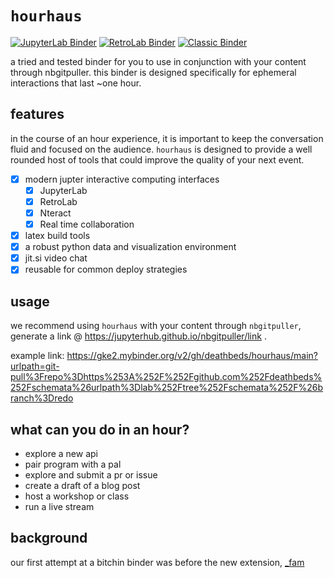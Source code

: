 # `hourhaus`

[![JupyterLab Binder](https://mybinder.org/badge_logo.svg)](https://mybinder.org/v2/gh/deathbeds/hourhaus/HEAD?urlpath=lab)
[![RetroLab Binder](https://img.shields.io/badge/%F0%9F%8C%85-retro-orange)](https://mybinder.org/v2/gh/deathbeds/hourhaus/HEAD?urlpath=retro)
[![Classic Binder](https://img.shields.io/badge/%F0%9F%8C%85-retro-orange)](https://mybinder.org/v2/gh/deathbeds/hourhaus/HEAD)

a tried and tested binder for you to use in conjunction with your content through nbgitpuller. this binder is designed specifically for ephemeral interactions that last ~one hour.

## features

in the course of an hour experience, it is important to keep the conversation fluid and focused on the audience. `hourhaus` is designed to provide a well rounded host of tools that could improve the quality of your next event.

- [x] modern jupter interactive computing interfaces
    - [x] JupyterLab
    - [x] RetroLab
    - [x] Nteract
    - [x] Real time collaboration

- [x] latex build tools
- [x] a robust python data and visualization environment
- [x] jit.si video chat
- [x] reusable for common deploy strategies

## usage

we recommend using `hourhaus` with your content through `nbgitpuller`, generate a link @ https://jupyterhub.github.io/nbgitpuller/link .

example link: https://gke2.mybinder.org/v2/gh/deathbeds/hourhaus/main?urlpath=git-pull%3Frepo%3Dhttps%253A%252F%252Fgithub.com%252Fdeathbeds%252Fschemata%26urlpath%3Dlab%252Ftree%252Fschemata%252F%26branch%3Dredo

## what can you do in an hour?

* explore a new api
* pair program with a pal
* explore and submit a pr or issue
* create a draft of a blog post
* host a workshop or class
* run a live stream

## background

our first attempt at a bitchin binder was before the new extension, [_fam](https://github.com/deathbeds/_fam)
